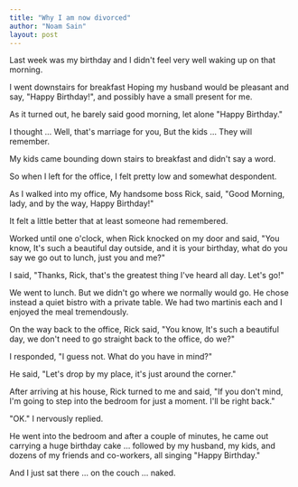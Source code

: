 ```yaml
---
title: "Why I am now divorced"
author: "Noam Sain"
layout: post
---
```


Last week was my birthday and I didn't feel very well waking up on that morning.

I went downstairs for breakfast Hoping my husband would be pleasant and say, "Happy Birthday!", and possibly have a small present for me.

As it turned out, he barely said good morning, let alone "Happy Birthday."

I thought … Well, that's marriage for you, But the kids … They will remember.

My kids came bounding down stairs to breakfast and didn't say a word.

So when I left for the office, I felt pretty low and somewhat despondent.

As I walked into my office, My handsome boss Rick, said, "Good Morning, lady, and by the way, Happy Birthday!"

It felt a little better that at least someone had remembered.

Worked until one o'clock, when Rick knocked on my door and said, "You know, It's such a beautiful day outside, and it is your birthday, what do you say we go out to lunch, just you and me?"

I said, "Thanks, Rick, that's the greatest thing I've heard all day. Let's go!"

We went to lunch. But we didn't go where we normally would go. He chose instead a quiet bistro with a private table. We had two martinis each and I enjoyed the meal tremendously.

On the way back to the office, Rick said, "You know, It's such a beautiful day, we don't need to go straight back to the office, do we?"

I responded, "I guess not. What do you have in mind?"

He said, "Let's drop by my place, it's just around the corner."

After arriving at his house, Rick turned to me and said, "If you don't mind, I'm going to step into the bedroom for just a moment. I'll be right back."

"OK." I nervously replied.

He went into the bedroom and after a couple of minutes, he came out carrying a huge birthday cake … followed by my husband, my kids, and dozens of my friends and co-workers, all singing "Happy Birthday."

And I just sat there … on the couch … naked.